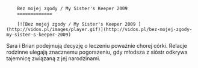 
        Bez mojej zgody / My Sister's Keeper 2009 
        =============
        
        [![Bez mojej zgody / My Sister's Keeper 2009 ](http://vidos.pl/images/player.gif)](http://vidos.pl/bez-mojej-zgody-my-sister-s-keeper-2009)
        
        
 Sara i Brian podejmują decyzję o leczeniu poważnie chorej córki. Relacje rodzinne ulegają znacznemu pogorszeniu, gdy młodsza z sióstr odkrywa tajemnicę związaną z jej narodzinami.
    